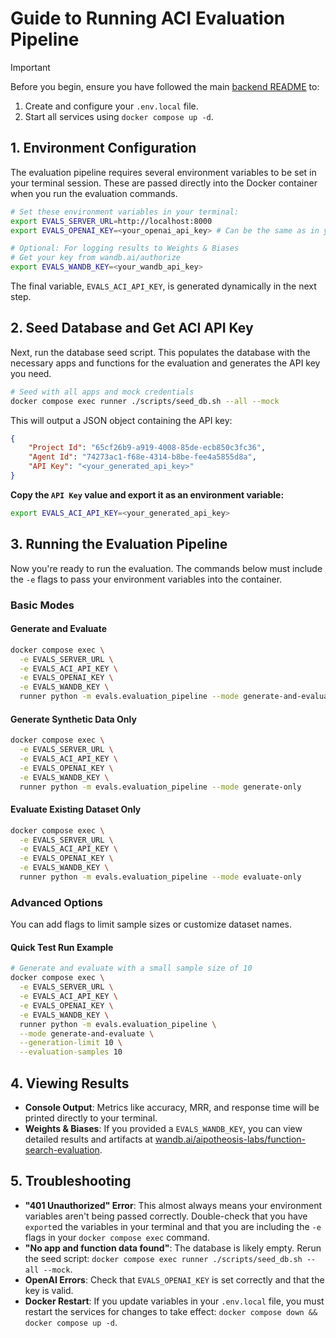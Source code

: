 # Guide to Running ACI Evaluation Pipeline

> [!IMPORTANT]
> Before you begin, ensure you have followed the main [backend README](../README.md) to:
> 1. Create and configure your `.env.local` file.
> 2. Start all services using `docker compose up -d`.

## 1. Environment Configuration

The evaluation pipeline requires several environment variables to be set in your terminal session. These are passed directly into the Docker container when you run the evaluation commands.

```bash
# Set these environment variables in your terminal:
export EVALS_SERVER_URL=http://localhost:8000
export EVALS_OPENAI_KEY=<your_openai_api_key> # Can be the same as in your .env.local

# Optional: For logging results to Weights & Biases
# Get your key from wandb.ai/authorize
export EVALS_WANDB_KEY=<your_wandb_api_key>
```

The final variable, `EVALS_ACI_API_KEY`, is generated dynamically in the next step.

## 2. Seed Database and Get ACI API Key

Next, run the database seed script. This populates the database with the necessary apps and functions for the evaluation and generates the API key you need.

```bash
# Seed with all apps and mock credentials
docker compose exec runner ./scripts/seed_db.sh --all --mock
```

This will output a JSON object containing the API key:

```json
{
    "Project Id": "65cf26b9-a919-4008-85de-ecb850c3fc36",
    "Agent Id": "74273ac1-f68e-4314-b8be-fee4a5855d8a",
    "API Key": "<your_generated_api_key>"
}
```

**Copy the `API Key` value and export it as an environment variable:**

```bash
export EVALS_ACI_API_KEY=<your_generated_api_key>
```

## 3. Running the Evaluation Pipeline

Now you're ready to run the evaluation. The commands below must include the `-e` flags to pass your environment variables into the container.

### Basic Modes

#### Generate and Evaluate

```bash
docker compose exec \
  -e EVALS_SERVER_URL \
  -e EVALS_ACI_API_KEY \
  -e EVALS_OPENAI_KEY \
  -e EVALS_WANDB_KEY \
  runner python -m evals.evaluation_pipeline --mode generate-and-evaluate
```

#### Generate Synthetic Data Only

```bash
docker compose exec \
  -e EVALS_SERVER_URL \
  -e EVALS_ACI_API_KEY \
  -e EVALS_OPENAI_KEY \
  -e EVALS_WANDB_KEY \
  runner python -m evals.evaluation_pipeline --mode generate-only
```

#### Evaluate Existing Dataset Only

```bash
docker compose exec \
  -e EVALS_SERVER_URL \
  -e EVALS_ACI_API_KEY \
  -e EVALS_OPENAI_KEY \
  -e EVALS_WANDB_KEY \
  runner python -m evals.evaluation_pipeline --mode evaluate-only
```

### Advanced Options

You can add flags to limit sample sizes or customize dataset names.

#### Quick Test Run Example

```bash
# Generate and evaluate with a small sample size of 10
docker compose exec \
  -e EVALS_SERVER_URL \
  -e EVALS_ACI_API_KEY \
  -e EVALS_OPENAI_KEY \
  -e EVALS_WANDB_KEY \
  runner python -m evals.evaluation_pipeline \
  --mode generate-and-evaluate \
  --generation-limit 10 \
  --evaluation-samples 10
```

## 4. Viewing Results

- **Console Output**: Metrics like accuracy, MRR, and response time will be printed directly to your terminal.
- **Weights & Biases**: If you provided a `EVALS_WANDB_KEY`, you can view detailed results and artifacts at [wandb.ai/aipotheosis-labs/function-search-evaluation](https://wandb.ai/aipotheosis-labs/function-search-evaluation).

## 5. Troubleshooting

- **"401 Unauthorized" Error**: This almost always means your environment variables aren't being passed correctly. Double-check that you have `export`ed the variables in your terminal and that you are including the `-e` flags in your `docker compose exec` command.
- **"No app and function data found"**: The database is likely empty. Rerun the seed script: `docker compose exec runner ./scripts/seed_db.sh --all --mock`.
- **OpenAI Errors**: Check that `EVALS_OPENAI_KEY` is set correctly and that the key is valid.
- **Docker Restart**: If you update variables in your `.env.local` file, you must restart the services for changes to take effect: `docker compose down && docker compose up -d`.
